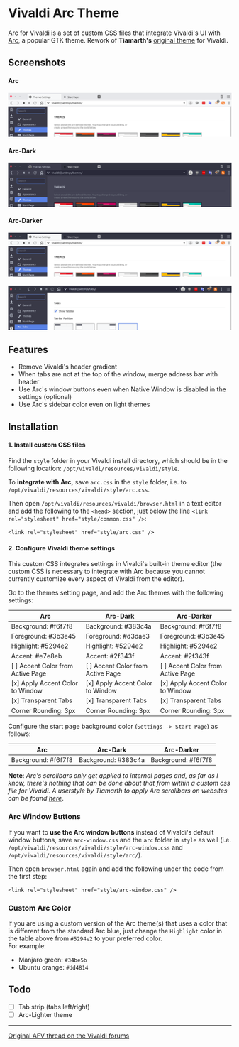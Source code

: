 # Vivaldi Arc Theme

Arc for Vivaldi is a set of custom CSS files that integrate Vivaldi's UI with [Arc](https://github.com/jnsh/arc-theme), a popular GTK theme. Rework of **Tiamarth's** [original theme](https://github.com/Tiamarth/Arc-for-Vivaldi) for Vivaldi.

## Screenshots

#### Arc
<div align="left"><img src="screenshots/light.png" alt="Preview" /></div>

#### Arc-Dark
<div align="left"><img src="screenshots/dark.png" alt="Preview" /></div>

#### Arc-Darker
<div align="left"><img src="screenshots/darker.png" alt="Preview" /></div>
<br>
<div align="left"><img src="screenshots/darker2.png" alt="Preview" /></div>

## Features

- Remove Vivaldi's header gradient
- When tabs are not at the top of the window, merge address bar with header
- Use Arc's window buttons even when Native Window is disabled in the settings (optional)
- Use Arc's sidebar color even on light themes

## Installation

#### 1. Install custom CSS files

Find the `style` folder in your Vivaldi install directory, which should be in the following location: `/opt/vivaldi/resources/vivaldi/style`.

To **integrate with Arc,** save `arc.css` in the `style` folder, i.e. to `/opt/vivaldi/resources/vivaldi/style/arc.css`.

Then open `/opt/vivaldi/resources/vivaldi/browser.html` in a text editor and add the following to the `<head>` section, just below the line `<link rel="stylesheet" href="style/common.css" />`:

	<link rel="stylesheet" href="style/arc.css" />

#### 2. Configure Vivaldi theme settings

This custom CSS integrates settings in Vivaldi's built-in theme editor (the custom CSS is necessary to integrate with Arc because you cannot currently customize every aspect of Vivaldi from the editor).

Go to the themes setting page, and add the Arc themes with the following settings:

| Arc                               | Arc-Dark                          | Arc-Darker                        |
| --------------------------------- | --------------------------------- | --------------------------------- |
| Background: #f6f7f8               | Background: #383c4a               | Background: #f6f7f8               |
| Foreground: #3b3e45               | Foreground: #d3dae3               | Foreground: #3b3e45               |
| Highlight: #5294e2                | Highlight: #5294e2                | Highlight: #5294e2                |
| Accent: #e7e8eb                   | Accent: #2f343f                   | Accent: #2f343f                   |
| [ ] Accent Color from Active Page | [ ] Accent Color from Active Page | [ ] Accent Color from Active Page |
| [x] Apply Accent Color to Window  | [x] Apply Accent Color to Window  | [x] Apply Accent Color to Window  |
| [x] Transparent Tabs              | [x] Transparent Tabs              | [x] Transparent Tabs              |
| Corner Rounding: 3px              | Corner Rounding: 3px              | Corner Rounding: 3px              |

Configure the start page background color (`Settings -> Start Page`) as follows:

| Arc                               | Arc-Dark                          | Arc-Darker                        |
| --------------------------------- | --------------------------------- | --------------------------------- |
| Background: #f6f7f8               | Background: #383c4a               | Background: #f6f7f8               |

**Note**: *Arc's scrollbars only get applied to internal pages and, as far as I know, there's nothing that can be done about that from within a custom css file for Vivaldi. A userstyle by Tiamarth to apply Arc scrollbars on websites can be found [here](https://userstyles.org/styles/142645/arc-scrollbars)*.  

### Arc Window Buttons

If you want to **use the Arc window buttons** instead of Vivaldi's default window buttons, save `arc-window.css` and the `arc` folder in `style` as well (i.e. `/opt/vivaldi/resources/vivaldi/style/arc-window.css` and `/opt/vivaldi/resources/vivaldi/style/arc/`).

Then open `browser.html` again and add the following under the code from the first step:

	<link rel="stylesheet" href="style/arc-window.css" />

### Custom Arc Color

If you are using a custom version of the Arc theme(s) that uses a color that is different from the standard Arc blue, just change the `Highlight` color in the table above from `#5294e2` to your preferred color.  
For example:

- Manjaro green: `#34be5b`
- Ubuntu orange: `#dd4814`

## Todo

- [ ] Tab strip (tabs left/right)
- [ ] Arc-Lighter theme

----

[Original AFV thread on the Vivaldi forums](https://forum.vivaldi.net/post/137297)  
